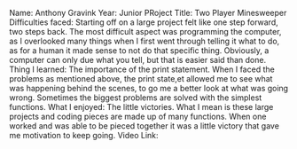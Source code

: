 Name: Anthony Gravink
Year: Junior
PRoject Title: Two Player Minesweeper
Difficulties faced: Starting off on a large project felt like one step forward, two steps back. The most difficult aspect was programming the computer, as I overlooked many things when I first went through telling it what to do, as for a human it made sense to not do that specific thing. Obviously, a computer can only due what you tell, but that is easier said than done.
Thing I learned: The importance of the print statement. When I faced the problems as mentioned above, the print state,et allowed me to see what was happening behind the scenes, to go me a better look at what was going wrong. Sometimes the biggest problems are solved with the simplest functions.
What I enjoyed: The little victories. What I mean is these large projects and coding pieces are made up of many functions. When one worked and was able to be pieced together it was a little victory that gave me motivation to keep going.
Video Link: 
